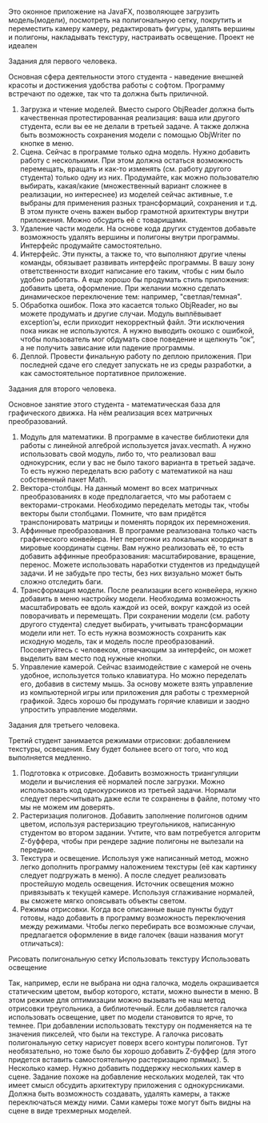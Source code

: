 Это оконное приложение на JavaFX, позволяющее загрузить модель(модели), посмотреть на полигональную сетку, покрутить и переместить камеру камеру, редактировать фигуры, удалять вершины и полигоны, накладывать текстуру, настраивать освещение. Проект не идеален

Задания для первого человека.

Основная сфера деятельности этого студента - наведение внешней красоты и
достижения удобства работы с софтом. Программу встречают по одежке, так что
та должна быть приличной.
1. Загрузка и чтение моделей. Вместо сырого ObjReader должна быть качественная протестированная реализация: ваша или другого студента, если вы ее не
делали в третьей задаче. А также должна быть возможность сохранения модели с помощью ObjWriter по кнопке в меню.
2. Сцена. Сейчас в программе только одна модель. Нужно добавить работу с
несколькими. При этом должна остаться возможность перемещать, вращать
и как-то изменять (см. работу другого студента) только одну из них. Продумайте, как можно пользователю выбирать, какая/какие (множественный
вариант сложнее в реализации, но интереснее) из моделей сейчас активные,
т.е выбраны для применения разных трансформаций, сохранения и т.д. В этом
пункте очень важен выбор грамотной архитектуры внутри приложения. Можно обсудить её с товарищами.
3. Удаление части модели. На основе кода других студентов добавьте возможность удалять вершины и полигоны внутри программы. Интерфейс продумайте самостоятельно.
4. Интерфейс. Эти пункты, а также то, что выполняют другие члены команды,
обязывает развивать интерфейс программы. В вашу зону ответственности входит написание его таким, чтобы с ним было удобно работать. А еще хорошо
бы продумать стиль приложения: добавить цвета, оформление. При желании
можно сделать динамическое переключение тем: например, "светлая/темная".
5. Обработка ошибок. Пока это касается только ObjReader, но вы можете продумать и другие случаи. Модуль выплёвывает exception’ы, если приходит некорректный файл. Эти исключения пока никак не используются. А нужно выводить окошко с ошибкой, чтобы пользователь мог обдумать свое поведение и
щелкнуть “ок”, а не получить зависание или падение программы.
6. Деплой. Провести финальную работу по деплою приложения. При последней
сдаче его следует запускать не из среды разработки, а как самостоятельное
портативное приложение.

Задания для второго человека.

Основное занятие этого студента - математическая база для графического
движка. На нём реализация всех матричных преобразований.
1. Модуль для математики. В программе в качестве библиотеки для работы с
линейной алгеброй используется javax.vecmath. А нужно использовать свой
модуль, либо то, что реализовал ваш однокурсник, если у вас не было такого
варианта в третьей задаче. То есть нужно переделать всю работу с математикой на наш собственный пакет Math.
2. Вектора-столбцы. На данный момент во всех матричных преобразованиях
в коде предполагается, что мы работаем с векторами-строками. Необходимо
переделать методы так, чтобы векторы были столбцами. Помните, что вам
придётся транспонировать матрицы и поменять порядок их перемножения.
3. Аффинные преобразования. В программе реализована только часть графического конвейера. Нет перегонки из локальных координат в мировые координаты сцены. Вам нужно реализовать её, то есть добавить аффинные преобразования: масштабирование, вращение, перенос. Можете использовать наработки
студентов из предыдущей задачи. И не забудьте про тесты, без них визуально
может быть сложно отследить баги.
4. Трансформация модели. После реализации всего конвейера, нужно добавить в
меню настройку модели. Необходима возможность масштабировать ее вдоль
каждой из осей, вокруг каждой из осей поворачивать и перемещать. При сохранении модели (см. работу другого студента) следует выбирать, учитывать
трансформации модели или нет. То есть нужна возможность сохранить как
исходную модель, так и модель после преобразований. Посоветуйтесь с человеком, отвечающим за интерфейс, он может выделить вам место под нужные
кнопки.
5. Управление камерой. Сейчас взаимодействие с камерой не очень удобное, используется только клавиатура. Но можно переделать его, добавив в систему
мышь. За основу можете взять управление из компьютерной игры или приложения для работы с трехмерной графикой. Здесь хорошо бы продумать
горячие клавиши и заодно упростить управление моделями.

Задания для третьего человека.

Третий студент занимается режимами отрисовки: добавлением текстуры, освещения. Ему будет больнее всего от того, что код выполняется медленно.
1. Подготовка к отрисовке. Добавить возможность триангуляции модели и вычисления её нормалей после загрузки. Можно использовать код однокурсников
из третьей задачи. Нормали следует пересчитывать даже если те сохранены в
файле, потому что мы не можем им доверять.
2. Растеризация полигонов. Добавить заполнение полигонов одним цветом, используя растеризацию треугольников, написанную студентом во втором задании. Учтите, что вам потребуется алгоритм Z-буффера, чтобы при рендере
задние полигоны не вылезали на передние.
3. Текстура и освещение. Используя уже написанный метод, можно легко дополнить программу наложением текстуры (её как картинку следует подгружать
в меню). А после следует реализовать простейшую модель освещения. Источник освещения можно привязывать к текущей камере. Используя сглаживание
нормалей, вы сможете мягко опоясывать объекты светом.
4. Режимы отрисовки. Когда все описанные выше пункты будут готовы, надо
добавить в программу возможность переключения между режимами. Чтобы
легко перебирать все возможные случаи, предлагается оформление в виде галочек (ваши названия могут отличаться):

 Рисовать полигональную сетку
 Использовать текстуру
 Использовать освещение

Так, например, если не выбрана ни одна галочка, модель окрашивается статическим цветом, выбор которого, кстати, можно вынести в меню. В этом
режиме для оптимизации можно вызывать не наш метод отрисовки треугольника, а библиотечный. Если добавляется галочка использовать освещение,
цвет по модели становится то ярче, то темнее. При добавлении использовать
текстуру он подменяется на те значения пикселей, что были на текстуре. А
галочка рисовать полигональную сетку нарисует поверх всего контуры полигонов. Тут необязательно, но тоже было бы хорошо добавить Z-буффер (для
этого придется вставить самостоятельную растеризацию прямых).
5. Несколько камер. Нужно добавить поддержку нескольких камер в сцене. Задание похоже на добавление нескольких моделей, так что имеет смысл обсудить
архитектуру приложения с однокурсниками. Должна быть возможность создавать, удалять камеры, а также переключаться между ними. Сами камеры
тоже могут быть видны на сцене в виде трехмерных моделей.
